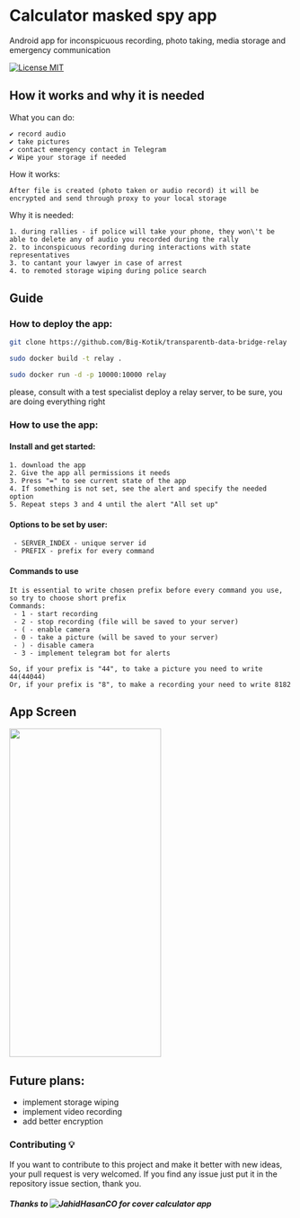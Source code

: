 # Calculator masked spy app

Android app for inconspicuous recording, photo taking, media storage and emergency communication

[![License MIT](https://img.shields.io/badge/license-MIT-blue.svg)](LICENSE)


## How it works and why it is needed

What you can do:
```
✔ record audio 
✔ take pictures
✔ contact emergency contact in Telegram
✔ Wipe your storage if needed
```

How it works:
```
After file is created (photo taken or audio record) it will be encrypted and send through proxy to your local storage
```

Why it is needed:
```
1. during rallies - if police will take your phone, they won\'t be able to delete any of audio you recorded during the rally
2. to inconspicuous recording during interactions with state representatives
3. to cantant your lawyer in case of arrest
4. to remoted storage wiping during police search
```


## Guide

### How to deploy the app:
```bash
git clone https://github.com/Big-Kotik/transparentb-data-bridge-relay

sudo docker build -t relay .

sudo docker run -d -p 10000:10000 relay
```
please, consult with a test specialist deploy a relay server, to be sure, you are doing everything right

### How to use the app:

#### Install and get started:
```
1. download the app
2. Give the app all permissions it needs
3. Press "=" to see current state of the app
4. If something is not set, see the alert and specify the needed option
5. Repeat steps 3 and 4 until the alert "All set up"
```


#### Options to be set by user:
```
 - SERVER_INDEX - unique server id
 - PREFIX - prefix for every command
```
#### Commands to use
```
It is essential to write chosen prefix before every command you use, so try to choose short prefix
Commands:
 - 1 - start recording
 - 2 - stop recording (file will be saved to your server)
 - ( - enable camera 
 - 0 - take a picture (will be saved to your server)
 - ) - disable camera
 - 3 - implement telegram bot for alerts

So, if your prefix is "44", to take a picture you need to write 44(44044)
Or, if your prefix is "8", to make a recording your need to write 8182
```


## App Screen

<img src="https://github.com/Big-Kotik/transparent-data-bridge-calculator/blob/master/ART/Calculator.png" width="270" height="585">

## Future plans:

- implement storage wiping
- implement video recording
- add better encryption


### Contributing 💡
If you want to contribute to this project and make it better with new ideas, your pull request is very welcomed.
If you find any issue just put it in the repository issue section, thank you.


##### Thanks to ![JahidHasanCO](https://github.com/JahidHasanCO) for cover calculator app
